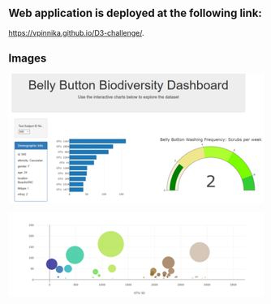 ## Web application is deployed at the following link:

https://vpinnika.github.io/D3-challenge/.

## Images

![Image1](Images/Image-1.PNG)

![Image2](Images/Image-2.PNG)


